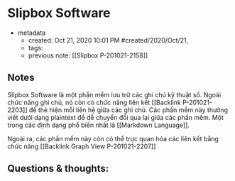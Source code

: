 # Slipbox Software

- metadata
	- created: Oct 21, 2020 10:01 PM #created/2020/Oct/21,
	- tags:
	- previous note: [[Slipbox P-201021-2158]]

## Notes
Slipbox Software là một phần mềm lưu trữ các ghi chú kỹ thuật số. Ngoài chức năng ghi chú, nó còn có chức năng liên kết [[Backlink P-201021-2203]]  để thẻ hiện mỗi liên hệ giữa các ghi chú. Các phần mềm này thường viết dưới dạng plaintext để dễ chuyển đổi qua lại giữa các phần mềm. Một trong các định dạng phổ biến nhất là [[Markdown Language]].

Ngoài ra, các phần mềm này còn có thể trực quan hóa các liên kết bằng chức năng [[Backlink Graph View P-201021-2207]] 

## Questions & thoughts:


